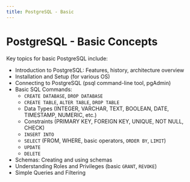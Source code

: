 ```yaml
---
title: PostgreSQL - Basic
---
```


# PostgreSQL - Basic Concepts

Key topics for basic PostgreSQL include:

- Introduction to PostgreSQL: Features, history, architecture overview
- Installation and Setup (for various OS)
- Connecting to PostgreSQL (psql command-line tool, pgAdmin)
- Basic SQL Commands:
    - `CREATE DATABASE`, `DROP DATABASE`
    - `CREATE TABLE`, `ALTER TABLE`, `DROP TABLE`
    - Data Types (INTEGER, VARCHAR, TEXT, BOOLEAN, DATE, TIMESTAMP, NUMERIC, etc.)
    - Constraints (PRIMARY KEY, FOREIGN KEY, UNIQUE, NOT NULL, CHECK)
    - `INSERT INTO`
    - `SELECT` (FROM, WHERE, basic operators, `ORDER BY`, `LIMIT`)
    - `UPDATE`
    - `DELETE`
- Schemas: Creating and using schemas
- Understanding Roles and Privileges (basic `GRANT`, `REVOKE`)
- Simple Queries and Filtering
